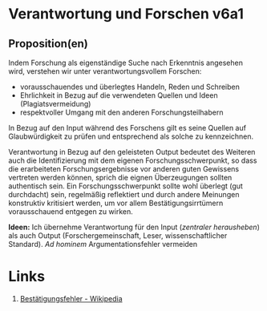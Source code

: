 ﻿<!---
   NAME - The NAME of this project is:
ethos

  FILE - The FILENAME of the current file is:
/v6a1.md

  CREATION - This project was CREATED on:
2017-01-28-16:15:00 UTC

  MODIFICATION - This project was last MODIFIED on:
2017-01-28-16:15:00 UTC

  VERSION - The current VERSION of this project is:
<git-commit-hash>-2017-01-28-16:15:00 UTC

  CREATOR(S) - This project was CREATED by:
Michael Czechowski, Martin Maga

  CONTACT - You can CONTACT the creator(s) or developer(s) of this project at:
E-Mail: mail@martinmaga.de

  COPYRIGHT - The COPYRIGHT holder of this project is:
COPYRIGHT (c) 2016 Martin Maga

  LICENSE - This project is LICENSED under the following license:
Martin Maga 2016 CC BY-SA 4.0 https://creativecommons.org

  SUBFILE – This is a SUBFILE! For more INFORMATION on this project go to:
/README.md
--->

# Verantwortung und Forschen v6a1

## Proposition(en)

Indem Forschung als eigenständige Suche nach Erkenntnis angesehen wird, verstehen wir unter verantwortungsvollem Forschen:
- vorausschauendes und überlegtes Handeln, Reden und Schreiben
- Ehrlichkeit in Bezug auf die verwendeten Quellen und Ideen (Plagiatsvermeidung)
- respektvoller Umgang mit den anderen Forschungsteilhabern

In Bezug auf den Input während des Forschens gilt es seine Quellen auf Glaubwürdigkeit zu prüfen und entsprechend als solche zu kennzeichnen.

Verantwortung in Bezug auf den geleisteten Output bedeutet des Weiteren auch die Identifizierung mit dem eigenen Forschungsschwerpunkt, so dass die erarbeiteten Forschungsergebnisse vor anderen guten Gewissens vertreten werden können, sprich die eignen Überzeugungen sollten authentisch sein.
Ein Forschungsschwerpunkt sollte wohl überlegt (gut durchdacht) sein, regelmäßig reflektiert und durch andere Meinungen konstruktiv kritisiert werden, um vor allem Bestätigungsirrtümern vorausschauend entgegen zu wirken.

__Ideen:__
Ich übernehme Verantwortung für den Input (_zentraler herausheben_) als auch Output (Forschergemeinschaft, Leser, wissenschaftlicher Standard).
_Ad hominem_ Argumentationsfehler vermeiden

# Links
  1. [Bestätigungsfehler - Wikipedia](https://de.wikipedia.org/wiki/Best%C3%A4tigungsfehler)
